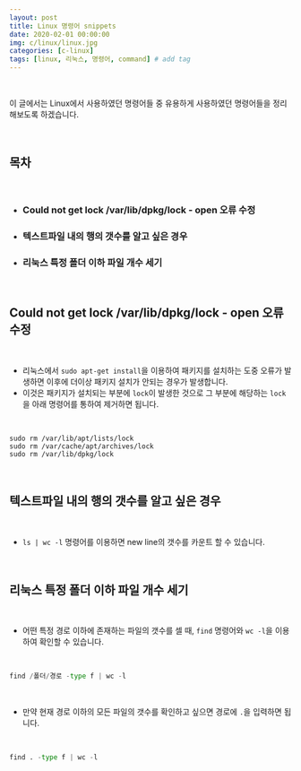 ```yaml
---
layout: post
title: Linux 명령어 snippets
date: 2020-02-01 00:00:00
img: c/linux/linux.jpg
categories: [c-linux] 
tags: [linux, 리눅스, 명령어, command] # add tag
---
```


<br>

이 글에서는 Linux에서 사용하였던 명령어들 중 유용하게 사용하였던 명령어들을 정리해보도록 하겠습니다.

<br>

## **목차**

<br>

- ### Could not get lock /var/lib/dpkg/lock - open 오류 수정
- ### 텍스트파일 내의 행의 갯수를 알고 싶은 경우
- ### 리눅스 특정 폴더 이하 파일 개수 세기

<br>

## **Could not get lock /var/lib/dpkg/lock - open 오류 수정**

<br>

- 리눅스에서 `sudo apt-get install`을 이용하여 패키지를 설치하는 도중 오류가 발생하면 이후에 더이상 패키지 설치가 안되는 경우가 발생합니다.
- 이것은 패키지가 설치되는 부분에 `lock`이 발생한 것으로 그 부분에 해당하는 `lock`을 아래 명령어를 통하여 제거하면 됩니다.

<br>

```
sudo rm /var/lib/apt/lists/lock
sudo rm /var/cache/apt/archives/lock
sudo rm /var/lib/dpkg/lock
```

<br>

## **텍스트파일 내의 행의 갯수를 알고 싶은 경우**

<br>

- `ls | wc -l` 명령어를 이용하면 new line의 갯수를 카운트 할 수 있습니다.

<br>

## **리눅스 특정 폴더 이하 파일 개수 세기**

<br>

- 어떤 특정 경로 이하에 존재하는 파일의 갯수를 셀 때, `find` 명령어와 `wc -l`을 이용하여 확인할 수 있습니다.

<br>

```python
find /폴더/경로 -type f | wc -l
```

<br>

- 만약 현재 경로 이하의 모든 파일의 갯수를 확인하고 싶으면 경로에 `.`을 입력하면 됩니다.

<br>

```python
find . -type f | wc -l
```

<br>
